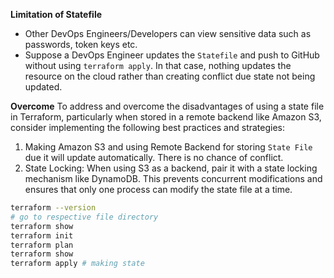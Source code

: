 **Limitation of Statefile**
- Other DevOps Engineers/Developers can view sensitive data such as passwords, token keys etc.
- Suppose a DevOps Engineer updates the `Statefile` and push to GitHub without using `terraform apply`. In that case, nothing updates the resource on the cloud rather than creating conflict due state not being updated.

**Overcome**
To address and overcome the disadvantages of using a state file in Terraform, particularly when stored in a remote backend like Amazon S3, consider implementing the following best practices and strategies:
1. Making Amazon S3 and using Remote Backend for storing `State File` due it will update automatically. There is no chance of conflict. 
2. State Locking: When using S3 as a backend, pair it with a state locking mechanism like DynamoDB. This prevents concurrent modifications and ensures that only one process can modify the state file at a time.

```bash
terraform --version
# go to respective file directory
terraform show
terraform init
terraform plan
terraform show
terraform apply # making state
```